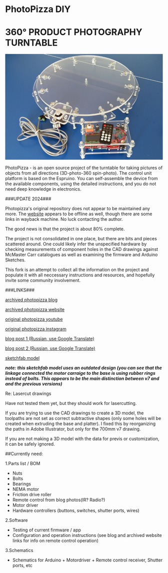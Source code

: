 # PhotoPizza DIY
# 360° PRODUCT PHOTOGRAPHY TURNTABLE

![assembled unit](./photos/assembled1.jpg)

PhotoPizza - is an open source project of the turntable for taking pictures of objects from all directions
(3D-photo-360 spin-photo).
The control unit platform is based on the Espruino.
You can self-assemble the device from the available components,
using the detailed instructions, and you do not need deep knowledge in electronics.

###UPDATE 2024###

Photopizza's original repository does not appear to be maintained any more.  The <a href="www.photopizza.org">website</a> appears to be offline as well, though there are some links in wayback machine.  No luck contacting the author.

The good news is that the project is about 80% complete.

The project is not consolidated in one place, but there are bits and pieces scattered around.  One could likely infer the unspecified hardware by checking measurements of component holes in the CAD drawings against McMaster Carr catalogues as well as examining the firmware and Arduino Sketches.

This fork is an attempt to collect all the information on the project and populate it with all neccessary instructions and resources, and hopefully invite some community involvement.

###LINKS###

<a href="https://web.archive.org/web/20201022083415/http://makerdrive.org/project/item/photopizza#!prettyPhoto">archived photopizza blog</a>

<a href="https://web.archive.org/web/20221026012420/https://photopizza.org/">archived photopizza website</a>

<a href="https://www.youtube.com/c/PhotoPizza">original photopizza youtube</a>

<a href="https://www.instagram.com/diy.photopizza/">original photopizza instagram</a>

<a href="https://habr.com/ru/articles/247315/">blog post 1 (Russian, use Google Translate)</a>

<a href="https://habr.com/ru/articles/238287/">blog post 2 (Russian, use Google Translate)</a>

<a href="https://sketchfab.com/3d-models/automatic-rotary-table-photopizza-d700-0adc2a0adfff4fdca613fcbd9919bce4">sketchfab model</a>

   ***note: this sketchfab model uses an outdated design (you can see that the linkage connected the motor carraige to the base is using rubber rings instead of bolts.  This appears to be the main distinction between v7 and and the previous versions)***

Re: Lasercut drawings 

Have not tested them yet, but they should work for lasercutting.

If you are trying to use the CAD drawings to create a 3D model, the toolpaths are not set as correct subtractive shapes (only some holes will be created when extruding the base and platter).  I fixed this by reorganizing the paths in Adobe Illustrator, but only for the 700mm v7 drawing.  

If you are not making a 3D model with the data for previs or customization, it can be safely ignored.

##Currently need:

1.Parts list / BOM
* Nuts
* Bolts
* Bearings
* NEMA motor
* Friction drive roller
* Remote control from blog photos(IR? Radio?)
* Motor driver
* Hardware controllers (buttons, switches, shutter ports, wires)

2.Software
* Testing of current firmware / app
* Configuration and operation instructions (see blog and archived website links for info on remote control operation)

3.Schematics
* Schematics for Arduino + Motordriver + Remote control receiver, Shutter ports, etc




